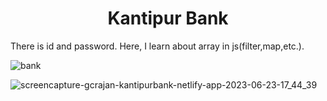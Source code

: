 <h1 align="center">
  Kantipur Bank 
</h1>

<div>
  There is id and password. Here, I learn about array in js(filter,map,etc.).
</div>
<div>

![bank](https://github.com/gcrajan/bankArray/assets/57903373/45b449d5-6de0-4f11-be08-bbe24c731968)


![screencapture-gcrajan-kantipurbank-netlify-app-2023-06-23-17_44_39](https://github.com/gcrajan/bankArray/assets/57903373/898b9f2c-c822-42fb-830b-a34140145a8e)

